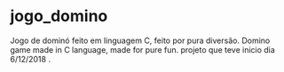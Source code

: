 # jogo_domino
Jogo de dominó feito em linguagem C, feito por pura diversão.
Domino game made in C language, made for pure fun.
projeto que teve inicio dia 6/12/2018 .
